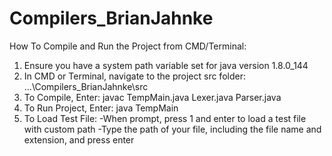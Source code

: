 # Compilers_BrianJahnke
How To Compile and Run the Project from CMD/Terminal:
1. Ensure you have a system path variable set for java version 1.8.0_144
2. In CMD or Terminal, navigate to the project src folder: ...\Compilers_BrianJahnke\src
3. To Compile, Enter: javac TempMain.java Lexer.java Parser.java
4. To Run Project, Enter: java TempMain
5. To Load Test File:
-When prompt, press 1 and enter to load a test file with custom path
-Type the path of your file, including the file name and extension, and press enter
